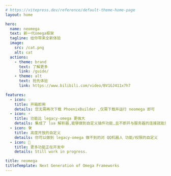 ```yaml
---
# https://vitepress.dev/reference/default-theme-home-page
layout: home

hero:
  name: neomega
  text: 新一代omega框架
  tagline: 给你带来全新体验
  image:
    src: /cat.png
    alt: cat
  actions:
    - theme: brand
      text: 了解更多
      link: /guide/
    - theme: alt
      text: 抢先体验
      link: https://www.bilibili.com/video/BV1GJ411x7h7

features:
  - icon: 💡
    title: 开箱即用
    details: 您无需再次下载 PhoenixBuilder ,仅需下载并运行 neomega 即可
  - icon: ⚡️
    title: 功能比 legacy-omega 更强大
    details: 集成了 lua 解析器,能够做到自定义插件功能,且不断开与服务器的连接就能重载插件
  - icon: 🛠️
    title: 高度开放的自定义
    details: 你可以做到 legacy-omega 做不到的对 QQ机器人 功能/权限的自定义
  - icon: 🚧
    title: 更多功能正在开发中
    details: Still work in progress.

title: neomega
titleTemplate: Next Generation of Omega Frameworks
---
```

